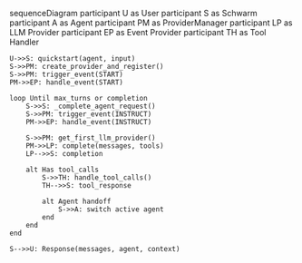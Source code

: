 sequenceDiagram
    participant U as User
    participant S as Schwarm
    participant A as Agent
    participant PM as ProviderManager
    participant LP as LLM Provider
    participant EP as Event Provider
    participant TH as Tool Handler

    U->>S: quickstart(agent, input)
    S->>PM: create_provider_and_register()
    S->>PM: trigger_event(START)
    PM->>EP: handle_event(START)
    
    loop Until max_turns or completion
        S->>S: _complete_agent_request()
        S->>PM: trigger_event(INSTRUCT)
        PM->>EP: handle_event(INSTRUCT)
        
        S->>PM: get_first_llm_provider()
        PM->>LP: complete(messages, tools)
        LP-->>S: completion
        
        alt Has tool_calls
            S->>TH: handle_tool_calls()
            TH-->>S: tool_response
            
            alt Agent handoff
                S->>A: switch active agent
            end
        end
    end
    
    S-->>U: Response(messages, agent, context)

